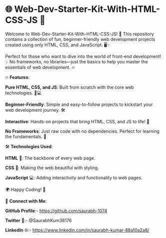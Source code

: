 # 🌐 Web-Dev-Starter-Kit-With-HTML-CSS-JS 🚀

Welcome to Web-Dev-Starter-Kit-With-HTML-CSS-JS! 🎉 This repository contains a collection of fun, beginner-friendly web development projects created using only HTML, CSS, and JavaScript. 🖥️✨  
  
Perfect for those who want to dive into the world of front-end development! 💡 No frameworks, no libraries—just the basics to help you master the essentials of web development. 🔥   
  
       
🔥 **Features**:        
                 
**Pure HTML, CSS, and JS**: Built from scratch with the core web technologies. 🎨💻                     
                     
**Beginner-Friendly**: Simple and easy-to-follow projects to kickstart your web development journey. 🛠️                  
                 
**Interactive**: Hands-on projects that bring HTML, CSS, and JS to life! 🚀            
           
**No Frameworks**: Just raw code with no dependencies. Perfect for learning the fundamentals. 📝       
  
🛠️ **Technologies Used**:      
   
**HTML** 📝: The backbone of every web page.  
 
**CSS** 🎨: Making the web beautiful with styling. 

**JavaScript** 💻: Adding interactivity and functionality to web pages.


🌍 Happy Coding! 🚀





🔗 **Connect with Me**:

**GitHub Profile**:- https://github.com/saurabh-1074

**Twitter** 🚀:- @SaurabhKum38176

**LinkedIn** 🌐:- https://www.linkedin.com/in/saurabh-kumar-88a10a2a8/

